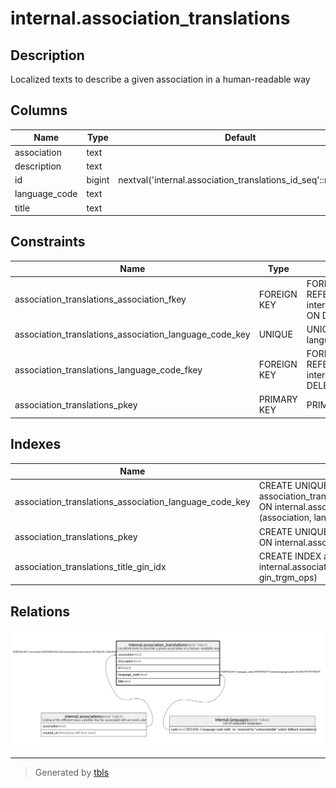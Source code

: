 # internal.association_translations

## Description

Localized texts to describe a given association in a human-readable way

## Columns

| Name | Type | Default | Nullable | Children | Parents | Comment |
| ---- | ---- | ------- | -------- | -------- | ------- | ------- |
| association | text |  | false |  | [internal.associations](internal.associations.md) |  |
| description | text |  | false |  |  |  |
| id | bigint | nextval('internal.association_translations_id_seq'::regclass) | false |  |  |  |
| language_code | text |  | false |  | [internal.languages](internal.languages.md) |  |
| title | text |  | false |  |  |  |

## Constraints

| Name | Type | Definition |
| ---- | ---- | ---------- |
| association_translations_association_fkey | FOREIGN KEY | FOREIGN KEY (association) REFERENCES internal.associations(association) ON DELETE CASCADE |
| association_translations_association_language_code_key | UNIQUE | UNIQUE (association, language_code) |
| association_translations_language_code_fkey | FOREIGN KEY | FOREIGN KEY (language_code) REFERENCES internal.languages(code) ON DELETE RESTRICT |
| association_translations_pkey | PRIMARY KEY | PRIMARY KEY (id) |

## Indexes

| Name | Definition |
| ---- | ---------- |
| association_translations_association_language_code_key | CREATE UNIQUE INDEX association_translations_association_language_code_key ON internal.association_translations USING btree (association, language_code) |
| association_translations_pkey | CREATE UNIQUE INDEX association_translations_pkey ON internal.association_translations USING btree (id) |
| association_translations_title_gin_idx | CREATE INDEX association_translations_title_gin_idx ON internal.association_translations USING gin (title gin_trgm_ops) |

## Relations

![er](internal.association_translations.png)

---

> Generated by [tbls](https://github.com/k1LoW/tbls)
